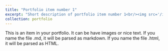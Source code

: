 ```yaml
---
title: "Portfolio item number 1"
excerpt: "Short description of portfolio item number 1<br/><img src='/images/IMG_2536.png'>"
collection: portfolio
---
```


This is an item in your portfolio. It can be have images or nice text. If you name the file .md, it will be parsed as markdown. If you name the file .html, it will be parsed as HTML. 
